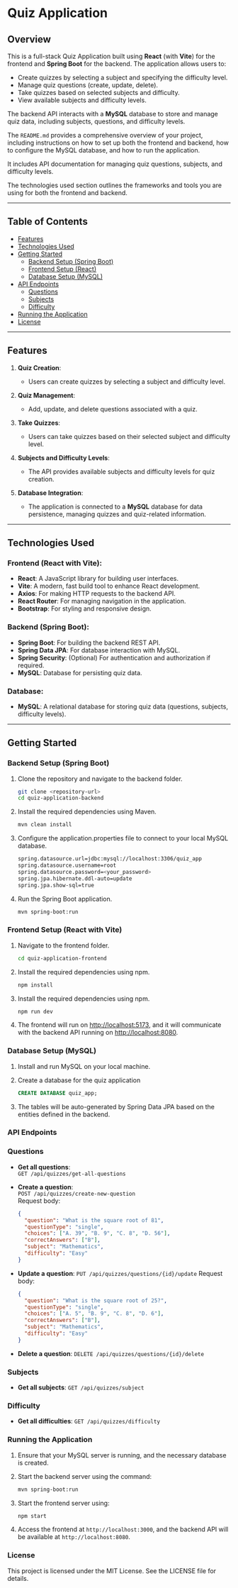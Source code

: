 # Quiz Application

## Overview

This is a full-stack Quiz Application built using **React** (with **Vite**) for the frontend and **Spring Boot** for the backend. The application allows users to:

- Create quizzes by selecting a subject and specifying the difficulty level.
- Manage quiz questions (create, update, delete).
- Take quizzes based on selected subjects and difficulty.
- View available subjects and difficulty levels.

The backend API interacts with a **MySQL** database to store and manage quiz data, including subjects, questions, and difficulty levels.

The `README.md` provides a comprehensive overview of your project, including instructions on how to set up both the frontend and backend, how to configure the MySQL database, and how to run the application.

It includes API documentation for managing quiz questions, subjects, and difficulty levels.

The technologies used section outlines the frameworks and tools you are using for both the frontend and backend.

---

## Table of Contents

- [Features](#features)
- [Technologies Used](#technologies-used)
- [Getting Started](#getting-started)
  - [Backend Setup (Spring Boot)](#backend-setup-spring-boot)
  - [Frontend Setup (React)](#frontend-setup-react-with-vite)
  - [Database Setup (MySQL)](#database-setup-mysql)
- [API Endpoints](#api-endpoints)
  - [Questions](#questions)
  - [Subjects](#subjects)
  - [Difficulty](#difficulty)
- [Running the Application](#running-the-application)
- [License](#license)

---

## Features

1. **Quiz Creation**:
   - Users can create quizzes by selecting a subject and difficulty level.
2. **Quiz Management**:
   - Add, update, and delete questions associated with a quiz.
3. **Take Quizzes**:
   - Users can take quizzes based on their selected subject and difficulty level.
4. **Subjects and Difficulty Levels**:

   - The API provides available subjects and difficulty levels for quiz creation.

5. **Database Integration**:
   - The application is connected to a **MySQL** database for data persistence, managing quizzes and quiz-related information.

---

## Technologies Used

### Frontend (React with Vite):

- **React**: A JavaScript library for building user interfaces.
- **Vite**: A modern, fast build tool to enhance React development.
- **Axios**: For making HTTP requests to the backend API.
- **React Router**: For managing navigation in the application.
- **Bootstrap**: For styling and responsive design.

### Backend (Spring Boot):

- **Spring Boot**: For building the backend REST API.
- **Spring Data JPA**: For database interaction with MySQL.
- **Spring Security**: (Optional) For authentication and authorization if required.
- **MySQL**: Database for persisting quiz data.

### Database:

- **MySQL**: A relational database for storing quiz data (questions, subjects, difficulty levels).

---

## Getting Started

### Backend Setup (Spring Boot)

1. Clone the repository and navigate to the backend folder.

   ```bash
   git clone <repository-url>
   cd quiz-application-backend
   ```

2. Install the required dependencies using Maven.

   ```bash
   mvn clean install
   ```

3. Configure the application.properties file to connect to your local MySQL database.

   ```bash
   spring.datasource.url=jdbc:mysql://localhost:3306/quiz_app
   spring.datasource.username=root
   spring.datasource.password=<your_password>
   spring.jpa.hibernate.ddl-auto=update
   spring.jpa.show-sql=true
   ```

4. Run the Spring Boot application.
   ```bash
   mvn spring-boot:run
   ```

### Frontend Setup (React with Vite)

1. Navigate to the frontend folder.

   ```bash
   cd quiz-application-frontend
   ```

2. Install the required dependencies using npm.

   ```bash
   npm install
   ```

3. Install the required dependencies using npm.

   ```bash
   npm run dev
   ```

4. The frontend will run on [http://localhost:5173](http://localhost:5173), and it will communicate with the backend API running on [http://localhost:8080](http://localhost:8080).

### Database Setup (MySQL)

1. Install and run MySQL on your local machine.

2. Create a database for the quiz application
   ```sql
   CREATE DATABASE quiz_app;
   ```
3. The tables will be auto-generated by Spring Data JPA based on the entities defined in the backend.

### API Endpoints

### Questions

- **Get all questions**:  
  `GET /api/quizzes/get-all-questions`

- **Create a question**:  
  `POST /api/quizzes/create-new-question`  
  Request body:
  ```json
  {
    "question": "What is the square root of 81",
    "questionType": "single",
    "choices": ["A. 39", "B. 9", "C. 8", "D. 56"],
    "correctAnswers": ["B"],
    "subject": "Mathematics",
    "difficulty": "Easy"
  }
  ```
- **Update a question**:
  `PUT /api/quizzes/questions/{id}/update`
  Request body:

  ```json
  {
    "question": "What is the square root of 25?",
    "questionType": "single",
    "choices": ["A. 5", "B. 9", "C. 8", "D. 6"],
    "correctAnswers": ["B"],
    "subject": "Mathematics",
    "difficulty": "Easy"
  }
  ```

- **Delete a question**:
  `DELETE /api/quizzes/questions/{id}/delete`

### Subjects

- **Get all subjects**:
  `GET /api/quizzes/subject`

### Difficulty

- **Get all difficulties**:
  `GET /api/quizzes/difficulty`

### Running the Application

1. Ensure that your MySQL server is running, and the necessary database is created.

2. Start the backend server using the command:
   ```bash
   mvn spring-boot:run
   ```
3. Start the frontend server using:
   ```bash
   npm start
   ```
4. Access the frontend at `http://localhost:3000`, and the backend API will be available at `http://localhost:8080`.

### License

This project is licensed under the MIT License. See the LICENSE file for details.
